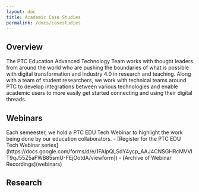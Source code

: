 ```yaml
---
layout: doc
title: Academic Case Studies
permalink: /docs/casestudies
---
```


<section class="section">
    <div class="container">
        <h1 class="title header-home">Overview</h1>
        <div class="subtitle">The PTC Education Advanced Technology Team works with thought leaders from around the world who are pushing the boundaries of what is possible with digital transformation and Industry 4.0 in research and teaching. Along with a team of student researchers, we work with technical teams around PTC to develop integrations between various technologies and enable academic users to more easily get started connecting and using their digital threads.
        </div>
    </div>
</section>
<section class="section">
    <div class="container">
        <h1 class="title header-home">Webinars</h1>
        <div class="subtitle">Each semeester, we hold a PTC EDU Tech Webinar to highlight the work being done by our education collaborators. 
- [Register for the PTC EDU Tech Webinar series](https://docs.google.com/forms/d/e/1FAIpQLSdY4ycp_AAJ4CNSGHRcMVVIT9qJ55Z5aFWB85smU-FEjOotdA/viewform])
- [Archive of Webinar Recordings](webinars)
        </div>
    </div>
</section>
<section class="section">
    <div class="container">
        <h1 class="title header-home">Research</h1>
        <div class="column is-full" style="position: relative; width: 100%; height: 0; padding-bottom: 56.25%;">
        </div>
    </div>
</section>


